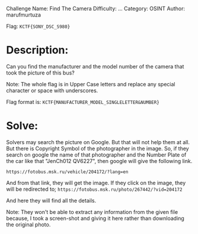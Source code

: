 Challenge Name: Find The Camera
Difficulty: ...
Category: OSINT
Author: marufmurtuza

Flag: `KCTF{SONY_DSC_S980}`

<h1>Description:</h1>
Can you find the manufacturer and the model number of the camera that took the picture of this bus?

Note: The whole flag is in Upper Case letters and replace any special character or space with underscores.

Flag format is: `KCTF{MANUFACTURER_MODEL_SINGLELETTER&NUMBER}`


<h1>Solve:</h1>

Solvers may search the picture on Google. But that will not help them at all.
But there is Copyright Symbol of the photographer in the image.
So, if they search on google the name of that photographer and the Number Plate of the car like that "JenCh012 QV6227",
then google will give the following link.

`https://fotobus.msk.ru/vehicle/204172/?lang=en`

And from that link, they will get the image. If they click on the image, they will be redirected to;
`https://fotobus.msk.ru/photo/267442/?vid=204172`

And here they will find all the details.

Note: They won't be able to extract any information from the given file because,
I took a screen-shot and giving it here rather than downloading the original photo.

